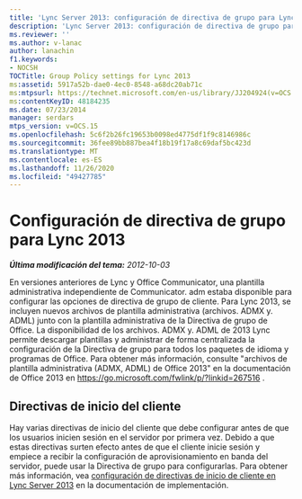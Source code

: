 ```yaml
---
title: 'Lync Server 2013: configuración de directiva de grupo para Lync 2013'
description: 'Lync Server 2013: configuración de directiva de grupo para Lync 2013.'
ms.reviewer: ''
ms.author: v-lanac
author: lanachin
f1.keywords:
- NOCSH
TOCTitle: Group Policy settings for Lync 2013
ms:assetid: 5917a52b-dae0-4ec0-8548-a68dc20ab71c
ms:mtpsurl: https://technet.microsoft.com/en-us/library/JJ204924(v=OCS.15)
ms:contentKeyID: 48184235
ms.date: 07/23/2014
manager: serdars
mtps_version: v=OCS.15
ms.openlocfilehash: 5c6f2b26fc19653b0098ed4775df1f9c8146986c
ms.sourcegitcommit: 36fee89bb887bea4f18b19f17a8c69daf5bc423d
ms.translationtype: MT
ms.contentlocale: es-ES
ms.lasthandoff: 11/26/2020
ms.locfileid: "49427785"
---
```

# <a name="group-policy-settings-for-lync-2013"></a>Configuración de directiva de grupo para Lync 2013

<div data-xmlns="http://www.w3.org/1999/xhtml">

<div class="topic" data-xmlns="http://www.w3.org/1999/xhtml" data-msxsl="urn:schemas-microsoft-com:xslt" data-cs="https://msdn.microsoft.com/">

<div data-asp="https://msdn2.microsoft.com/asp">



</div>

<div id="mainSection">

<div id="mainBody">

<span> </span>

_**Última modificación del tema:** 2012-10-03_

En versiones anteriores de Lync y Office Communicator, una plantilla administrativa independiente de Communicator. adm estaba disponible para configurar las opciones de directiva de grupo de cliente. Para Lync 2013, se incluyen nuevos archivos de plantilla administrativa (archivos. ADMX y. ADML) junto con la plantilla administrativa de la Directiva de grupo de Office. La disponibilidad de los archivos. ADMX y. ADML de 2013 Lync permite descargar plantillas y administrar de forma centralizada la configuración de la Directiva de grupo para todos los paquetes de idioma y programas de Office. Para obtener más información, consulte "archivos de plantilla administrativa (ADMX, ADML) de Office 2013" en la documentación de Office 2013 en <https://go.microsoft.com/fwlink/p/?linkid=267516> .

<div>

## <a name="client-bootstrapping-policies"></a>Directivas de inicio del cliente

Hay varias directivas de inicio del cliente que debe configurar antes de que los usuarios inicien sesión en el servidor por primera vez. Debido a que estas directivas surten efecto antes de que el cliente inicie sesión y empiece a recibir la configuración de aprovisionamiento en banda del servidor, puede usar la Directiva de grupo para configurarlas. Para obtener más información, vea [configuración de directivas de inicio de cliente en Lync Server 2013](lync-server-2013-configuring-client-bootstrapping-policies.md) en la documentación de implementación.

</div>

</div>

<span> </span>

</div>

</div>

</div>

